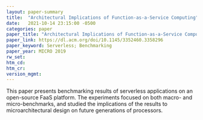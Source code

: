 ```yaml
---
layout: paper-summary
title:  "Architectural Implications of Function-as-a-Service Computing"
date:   2021-10-14 23:15:00 -0500
categories: paper
paper_title: "Architectural Implications of Function-as-a-Service Computing"
paper_link: https://dl.acm.org/doi/10.1145/3352460.3358296
paper_keyword: Serverless; Benchmarking
paper_year: MICRO 2019
rw_set:
htm_cd:
htm_cr:
version_mgmt:
---
```


This paper presents benchmarking results of serverless applications on an open-source FaaS platform. The experiments 
focused on both macro- and micro-benchmarks, and studied the implications of the results to microarchitectural design
on future generations of processors. 
